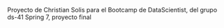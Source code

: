 Proyecto de Christian Solis para el Bootcamp de DataScientist, del grupo ds-41
Spring 7, proyecto final
